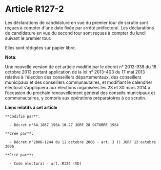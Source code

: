 # Article R127-2

Les déclarations de candidature en vue du premier tour de scrutin sont reçues à compter d'une date fixée par arrêté
préfectoral. Les déclarations de candidature en vue du second tour sont reçues à compter du lundi suivant le premier tour.

Elles sont rédigées sur papier libre.

**Nota:**

Une nouvelle version de cet article modifié par le décret n° 2013-938 du 18 octobre 2013 portant application de la loi n°
2013-403 du 17 mai 2013 relative à l'élection des conseillers départementaux, des conseillers municipaux et des conseillers
communautaires, et modifiant le calendrier électoral s’appliquera aux élections organisées les 23 et 30 mars 2014 à
l’occasion du prochain renouvellement général des conseils municipaux et communautaires, y compris aux opérations
préparatoires à ce scrutin.

**Liens relatifs à cet article**

	**Codifié par**:

	  - Décret n°64-1087 1964-10-27 JORF 28 OCTOBRE 1964

	**Créé par**:

	  - Décret n°2006-1244 du 11 octobre 2006 - art. 3 () JORF 13 octobre 2006

	**Cité par**:

	  - Code électoral - art. R124 (VD)
